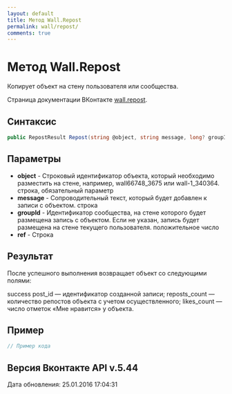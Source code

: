 ```yaml
---
layout: default
title: Метод Wall.Repost
permalink: wall/repost/
comments: true
---
```

# Метод Wall.Repost
Копирует объект на стену пользователя или сообщества.

Страница документации ВКонтакте [wall.repost](https://vk.com/dev/wall.repost).
## Синтаксис
``` csharp
public RepostResult Repost(string @object, string message, long? groupId, string @ref)
```

## Параметры
+ **object** - Строковый идентификатор объекта, который необходимо разместить на стене, например, wall66748_3675 или wall-1_340364. строка, обязательный параметр
+ **message** - Сопроводительный текст, который будет добавлен к записи с объектом. строка
+ **groupId** - Идентификатор сообщества, на стене которого будет размещена запись с объектом. Если не указан, запись будет размещена на стене текущего пользователя. положительное число
+ **ref** - Строка

## Результат
После успешного выполнения возвращает объект со следующими полями: 

success 
post_id — идентификатор созданной записи; 
reposts_count — количество репостов объекта с учетом осуществленного; 
likes_count — число отметок «Мне нравится» у объекта.

## Пример
``` csharp
// Пример кода
```

## Версия Вконтакте API v.5.44
Дата обновления: 25.01.2016 17:04:31
